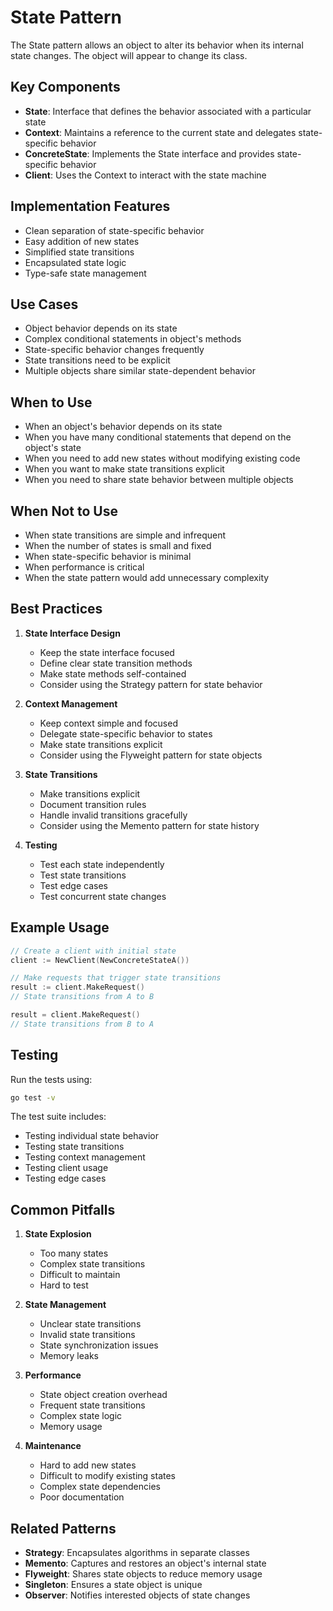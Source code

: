 # State Pattern

The State pattern allows an object to alter its behavior when its internal state changes. The object will appear to change its class.

## Key Components

- **State**: Interface that defines the behavior associated with a particular state
- **Context**: Maintains a reference to the current state and delegates state-specific behavior
- **ConcreteState**: Implements the State interface and provides state-specific behavior
- **Client**: Uses the Context to interact with the state machine

## Implementation Features

- Clean separation of state-specific behavior
- Easy addition of new states
- Simplified state transitions
- Encapsulated state logic
- Type-safe state management

## Use Cases

- Object behavior depends on its state
- Complex conditional statements in object's methods
- State-specific behavior changes frequently
- State transitions need to be explicit
- Multiple objects share similar state-dependent behavior

## When to Use

- When an object's behavior depends on its state
- When you have many conditional statements that depend on the object's state
- When you need to add new states without modifying existing code
- When you want to make state transitions explicit
- When you need to share state behavior between multiple objects

## When Not to Use

- When state transitions are simple and infrequent
- When the number of states is small and fixed
- When state-specific behavior is minimal
- When performance is critical
- When the state pattern would add unnecessary complexity

## Best Practices

1. **State Interface Design**

   - Keep the state interface focused
   - Define clear state transition methods
   - Make state methods self-contained
   - Consider using the Strategy pattern for state behavior

2. **Context Management**

   - Keep context simple and focused
   - Delegate state-specific behavior to states
   - Make state transitions explicit
   - Consider using the Flyweight pattern for state objects

3. **State Transitions**

   - Make transitions explicit
   - Document transition rules
   - Handle invalid transitions gracefully
   - Consider using the Memento pattern for state history

4. **Testing**
   - Test each state independently
   - Test state transitions
   - Test edge cases
   - Test concurrent state changes

## Example Usage

```go
// Create a client with initial state
client := NewClient(NewConcreteStateA())

// Make requests that trigger state transitions
result := client.MakeRequest()
// State transitions from A to B

result = client.MakeRequest()
// State transitions from B to A
```

## Testing

Run the tests using:

```bash
go test -v
```

The test suite includes:

- Testing individual state behavior
- Testing state transitions
- Testing context management
- Testing client usage
- Testing edge cases

## Common Pitfalls

1. **State Explosion**

   - Too many states
   - Complex state transitions
   - Difficult to maintain
   - Hard to test

2. **State Management**

   - Unclear state transitions
   - Invalid state transitions
   - State synchronization issues
   - Memory leaks

3. **Performance**

   - State object creation overhead
   - Frequent state transitions
   - Complex state logic
   - Memory usage

4. **Maintenance**
   - Hard to add new states
   - Difficult to modify existing states
   - Complex state dependencies
   - Poor documentation

## Related Patterns

- **Strategy**: Encapsulates algorithms in separate classes
- **Memento**: Captures and restores an object's internal state
- **Flyweight**: Shares state objects to reduce memory usage
- **Singleton**: Ensures a state object is unique
- **Observer**: Notifies interested objects of state changes
